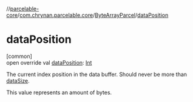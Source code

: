 //[parcelable-core](../../../index.md)/[com.chrynan.parcelable.core](../index.md)/[ByteArrayParcel](index.md)/[dataPosition](data-position.md)

# dataPosition

[common]\
open override val [dataPosition](data-position.md): [Int](https://kotlinlang.org/api/latest/jvm/stdlib/kotlin/-int/index.html)

The current index position in the data buffer. Should never be more than [dataSize](data-size.md).

This value represents an amount of bytes.
